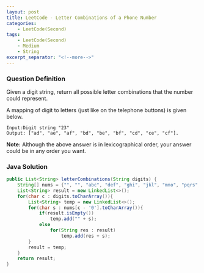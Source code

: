 ```yaml
---
layout: post
title: LeetCode - Letter Combinations of a Phone Number
categories:
    - LeetCode(Second)
tags:
    - LeetCode(Second)
    - Medium
    - String
excerpt_separator: "<!--more-->"
---
```


### Question Definition
Given a digit string, return all possible letter combinations that the number could represent.

A mapping of digit to letters (just like on the telephone buttons) is given below.
<!--more-->
```
Input:Digit string "23"
Output: ["ad", "ae", "af", "bd", "be", "bf", "cd", "ce", "cf"].
```
**Note:**
Although the above answer is in lexicographical order, your answer could be in any order you want.
### Java Solution
```java
public List<String> letterCombinations(String digits) {
    String[] nums = {"", "", "abc", "def", "ghi", "jkl", "mno", "pqrs", "tuv", "wxyz"};
    List<String> result = new LinkedList<>();
    for(char c : digits.toCharArray()){
        List<String> temp = new LinkedList<>();
        for(char s : nums[c - '0'].toCharArray()){
            if(result.isEmpty())
                temp.add("" + s);
            else
                for(String res : result)
                    temp.add(res + s);
        }
        result = temp;
    }
    return result;
}
```